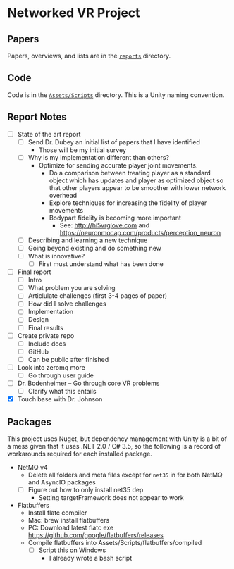 # Networked VR Project

## Papers

Papers, overviews, and lists are in the [`reports`](reports) directory.

## Code

Code is in the [`Assets/Scripts`](Assets/Scripts) directory. This is a Unity naming convention.

## Report Notes

- [ ] State of the art report
  - [ ] Send Dr. Dubey an initial list of papers that I have identified
    - Those will be my initial survey
  - [ ] Why is my implementation different than others?
    - Optimize for sending accurate player joint movements.
      - Do a comparison between treating player as a standard object which has
        updates and player as optimized object so that other players appear to
        be smoother with lower network overhead
      - Explore techniques for increasing the fidelity of player movements
      - Bodypart fidelity is becoming more important
        - See: http://hi5vrglove.com and
        https://neuronmocap.com/products/perception_neuron
  - [ ] Describing and learning a new technique
  - [ ] Going beyond existing and do something new
  - [ ] What is innovative?
    - [ ] First must understand what has been done
- [ ] Final report
  - [ ] Intro
  - [ ] What problem you are solving
  - [ ] Articlulate challenges (first 3-4 pages of paper)
  - [ ] How did I solve challenges
  - [ ] Implementation
  - [ ] Design
  - [ ] Final results
- [ ] Create private repo
  - [ ] Include docs
  - [ ] GitHub
  - [ ] Can be public after finished
- [ ] Look into zeromq more
  - [ ] Go through user guide
- [ ] Dr. Bodenheimer – Go through core VR problems
  - [ ] Clarify what this entails
- [X] Touch base with Dr. Johnson

## Packages

This project uses Nuget, but dependency management with Unity is a bit of
a mess given that it uses .NET 2.0 / C# 3.5, so the following is a record of
workarounds required for each installed package.

- NetMQ v4
  - Delete all folders and meta files except for `net35` in for both NetMQ and AsyncIO packages
  - [ ] Figure out how to only install net35 dep
    - Setting targetFramework does not appear to work
- Flatbuffers
  - Install flatc compiler
  - Mac: brew install flatbuffers
  - PC: Download latest flatc exe https://github.com/google/flatbuffers/releases
  - Compile flatbuffers into Assets/Scripts/flatbuffers/compiled
    - [ ] Script this on Windows
      - I already wrote a bash script
